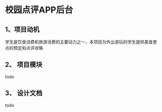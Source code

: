 # 校园点评APP后台

## 1、项目动机
学生是饮食消费和旅游消费的主要动力之一，本项目为外出游玩的学生提供美食景点的预定和点评攻略

## 2、 项目模块
todo

## 3、 设计文档
todo